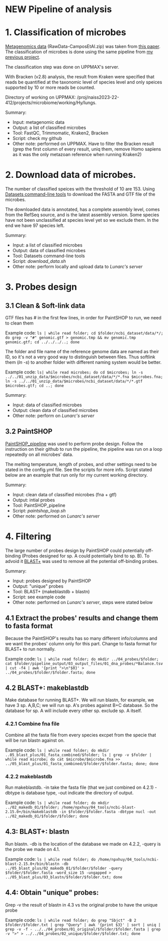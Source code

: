# NEW Pipeline of analysis

# 1. Classification of microbes
[Metagenomics data](https://biorg.cs.fiu.edu/Smoking/) (RawData-CamposEtAl.zip) was taken from [this paper](https://www.microbiologyresearch.org/content/journal/acmi/10.1099/acmi.0.000497.v3#R52). The classification of microbes is done using the same pipeline from [my previous project](https://github.com/npxhuy/microbiome).

The classification step was done on UPPMAX's server.

With Bracken (v2.8) analysis, the result from Kraken were specified that reads be quantified at the taxonomic level of species level and only speices supported by 10 or more reads be counted.

Directory of working on UPPMAX: /proj/naiss2023-22-412/projects/microbiome/working/Hy/lungs.

Summary:
- Input: metagenomic data
- Output: a list of classified microbes
- Tool: FastQC, Trimmomatic, Kraken2, Bracken
- Script: check my github
- Other note: performed on UPPMAX. Have to filter the Bracken result (grep the first column of every result, uniq them, remove Homo sapiens as it was the only metazoan reference when running Kraken2)

# 2. Download data of microbes.
The number of classified speices with the threshold of 10 are 153. Using [Datasets command-line tools](https://www.ncbi.nlm.nih.gov/datasets/docs/v2/download-and-install/) to download the FASTA and GTF file of the microbes.

The downloaded data is annotated, has a complete assembly level, comes from the RefSeq source, and is the latest assembly version. Some species have not been unclassified at species level yet so we exclude them. In the end we have 97 species left.

Summary:
- Input: a list of classified microbes
- Output: data of classified microbes
- Tool: Datasets command-line tools
- Script: *download_data.sh*
- Other note: perform locally and upload data to *Lunarc's server*

# 3. Probes design
## 3.1 Clean & Soft-link data
GTF files has # in the first few lines, in order for PaintSHOP to run, we need to clean them

Example code:
`ls | while read folder; cd $folder/ncbi_dataset/data/*/; do grep -v "#" genomic.gtf > genomic.tmp && mv genomic.tmp genomic.gtf; cd ../../../..; done`

The folder and file name of the reference genome data are named as their ID, so it's not a very good way to distinguish between files. Thus softlink them (*ln -s*) to another folder with different naming system would be better.

Example code:
`ls| while read microbes; do cd $microbes; ln -s ../../01_unzip_data/$microbes/ncbi_dataset/data/*/*.fna $microbes.fna; ln -s ../../01_unzip_data/$microbes/ncbi_dataset/data/*/*.gtf $microbes.gtf; cd ..; done`

Summary:
- Input: data of classified microbes
- Output: clean data of classified microbes
- Other note: perform on *Lunarc's server*

## 3.2 PaintSHOP
[PaintSHOP_pipeline](https://github.com/beliveau-lab/PaintSHOP_pipeline) was used to perform probe design. Follow the instruction on their github to run the pipeline, the pipeline was run on a loop repeatedly on all microbes' data.

The melting temperature, length of probes, and other settings need to be stated in the config.yml file. See the scripts for more info. Script stated below are an example that run only for my current working directory.

Summary:
- Input: clean data of classified microbes (fna + gtf)
- Output: intial probes
- Tool: PaintSHOP_pipeline
- Script: *paintshop_loop.sh*
- Other note: performed on *Lunarc's server*

# 4. Filtering
The large number of probes design by PaintSHOP could potentially off-binding (Probes designed for sp. A could potentially bind to sp. B). To advoid it [BLAST+](https://blast.ncbi.nlm.nih.gov/doc/blast-help/downloadblastdata.html) was used to remove all the potential off-binding probes.

Summary:
- Input: probes designed by PaintSHOP
- Output: "unique" probes
- Tool: BLAST+ (makeblastdb + blastn)
- Script: see example code
- Other note: performed on *Lunarc's server*, steps were stated below

## 4.1 Extract the probes' results and change them to fasta format
Because the PaintSHOP's results has so many different info/columns and we want the probes' column only for this part. Change to fasta format for BLAST+ to run normally.

Example code: `ls | while read folder; do mkdir ../04_probes/$folder; cat $folder/pipeline_output/03_output_files/01_dna_probes/*Balance.tsv | cut -f4 | awk '{print ">\n"$0}' > ../04_probes/$folder/$folder.fasta; done`

## 4.2 BLAST+: makeblastdb
Make database for running BLAST+. We will run blastn, for example, we have 3 sp. A,B,C; we will run sp. A's probes against B+C database. So the database for sp. A will include every other sp. exclude sp. A itself.

### 4.2.1 Combine fna file
Combine all the fasta file from every species excpet from the specie that will be run blastn against on.

Example code:
`ls | while read folder; do mkdir ..05_blast_plus/01_fasta_combined/$folder; ls | grep -v $folder | while read microbe; do cat $microbe/$microbe.fna >> ../05_blast_plus/01_fasta_combined/$folder/$folder.fasta; done; done`

### 4.2.2 makeblastdb
Run makeblastdb. -in take the fasta file (that we just combined on 4.2.1) -dbtype is database type, -out indicate the directory of output.

Example code:
`ls | while read folder; do mkdir ../02_makedb_01/$folder; /home/npxhuy/04_tools/ncbi-blast-2.15.0+/bin/makeblastdb -in $folder/$folder.fasta -dbtype nucl -out ../02_makedb_01/$folder/$folder; done`

## 4.3: BLAST+: blastn
Run blastn. -db is the location of the database we made on 4.2.2, -query is the probe we made on 4.1.

Example code:
`ls | while read folder; do /home/npxhuy/04_tools/ncbi-blast-2.15.0+/bin/blastn -db ../05_blast_plus/02_makedb_01/$folder/$folder -query $folder/$folder.fasta -word_size 15 -ungapped > ../05_blast_plus/03_blastn/$folder/$folder.txt; done`

## 4.4: Obtain "unique" probes:
Grep -v the result of blastn in 4.3 vs the original probe to have the unique probe

Example code:
`ls | while read folder; do grep "Sbjct" -B 2 $folder/$folder.txt | grep "Query" | awk '{print $3}' | sort | uniq | grep -v -f - ../../04_probes/01_original/$folder/$folder.fasta | grep -v ">" > ../../04_probes/02_unique/$folder/$folder.txt; done`

